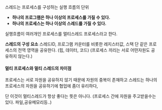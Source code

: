 스레드는 프로세스를 구성하는 실행 흐름의 단위
- **하나의 프로그램은 하나 이상의 프로세스를 가질 수 있다.**
- **하나의 프로세스는 하나 이상의 스레드를 가질 수 있다.**

실행흐름이 여러개인 프로세스를 멀티스레드 프로세스라고 한다.

**스레드의 구성 요소**
스레드ID, 프로그램 카운터를 비롯한 레지스터값, 스택
단 같은 프로세스의 전역 영역을 공유한다. (힙, 데이터, 코드)
(프로세스 끼리는 서로 어떤자원도 공유하지 않는다.)
#### 멀티 프로세스와 멀티 스레드의 차이점

프로세스는 서로 자원을 공유하지 않기 때문에 자원의 중복이 존재하고
스레드는 하나의 프로세스의 자원을 공유하기에 협업에 좀더 유리하다,

단 이것이 멀티스레드가 항상 좋다는 뜻은 아니다.
(프로세스 간에 자원을 주고받을수는 있다. 파일,공유메모리등..)


